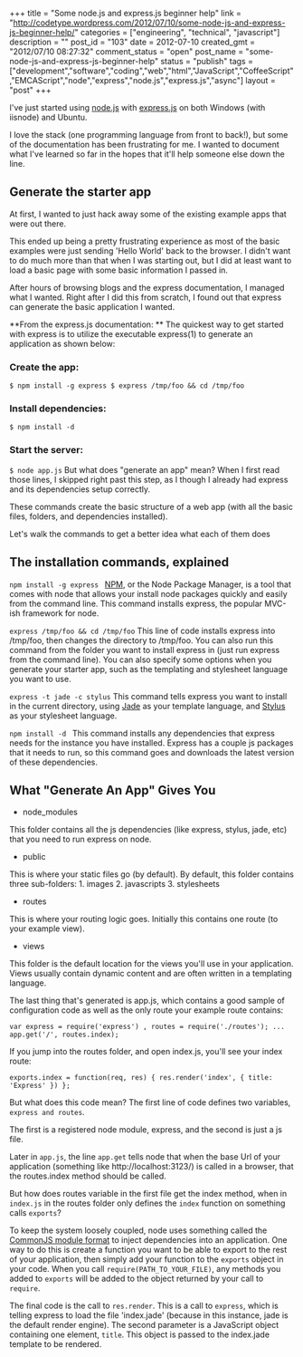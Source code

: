 +++
title = "Some node.js and express.js beginner help"
link = "http://codetype.wordpress.com/2012/07/10/some-node-js-and-express-js-beginner-help/"
categories = ["engineering", "technical", "javascript"]
description = ""
post_id = "103"
date = 2012-07-10
created_gmt = "2012/07/10 08:27:32"
comment_status = "open"
post_name = "some-node-js-and-express-js-beginner-help"
status = "publish"
tags = ["development","software","coding","web","html","JavaScript","CoffeeScript","EMCAScript","node","express","node.js","express.js","async"]
layout = "post"
+++

I've just started using [node.js](http://nodejs.org/) with [express.js](http://expressjs.com) on both Windows (with iisnode) and Ubuntu.

I love the stack (one programming language from front to back!), but some of the documentation has been frustrating for me. I wanted to document what I've learned so far in the hopes that it'll help someone else down the line.

## Generate the starter app

At first, I wanted to just hack away some of the existing example apps that were out there.

This ended up being a pretty frustrating experience as most of the basic examples were just sending 'Hello World' back to the browser. I didn't want to do much more than that when I was starting out, but I did at least want to load a basic page with some basic information I passed in.

After hours of browsing blogs and the express documentation, I managed what I wanted. Right after I did this from scratch, I found out that express can generate the basic application I wanted.

**From the express.js documentation: **
The quickest way to get started with express is to utilize the executable express(1) to generate an application as shown below:

### Create the app:

` $ npm install -g express $ express /tmp/foo && cd /tmp/foo `

### Install dependencies:

` $ npm install -d `

### Start the server:

` $ node app.js ` But what does "generate an app" mean? When I first read those lines, I skipped right past this step, as I though I already had express and its dependencies setup correctly.

These commands create the basic structure of a web app (with all the basic files, folders, and dependencies installed).

Let's walk the commands to get a better idea what each of them does

## The installation commands, explained

`npm install -g express `
[NPM](http://npmjs.org), or the Node Package Manager, is a tool that comes with node that allows your install node packages quickly and easily from the command line. This command installs express, the popular MVC-ish framework for node.

`express /tmp/foo && cd /tmp/foo`
This line of code installs express into /tmp/foo, then changes the directory to /tmp/foo. You can also run this command from the folder you want to install express in (just run express from the command line). You can also specify some options when you generate your starter app, such as the templating and stylesheet language you want to use.

`express -t jade -c stylus`
This command tells express you want to install in the current directory, using [Jade](http://jade-lang.com/) as your template language, and [Stylus](http://learnboost.github.com/stylus/) as your stylesheet language.

`npm install -d `
This command installs any dependencies that express needs for the instance you have installed. Express has a couple js packages that it needs to run, so this command goes and downloads the latest version of these dependencies.

## What "Generate An App" Gives You

  * node_modules

This folder contains all the js dependencies (like express, stylus, jade, etc) that you need to run express on node.

  * public

This is where your static files go (by default). By default, this folder contains three sub-folders:
    1. images
    2. javascripts
    3. stylesheets

  * routes

This is where your routing logic goes. Initially this contains one route (to your example view).

  * views

This folder is the default location for the views you'll use in your application. Views usually contain dynamic content and are often written in a templating language.

The last thing that's generated is app.js, which contains a good sample of configuration code as well as the only route your example route contains:

`var express = require('express') , routes = require('./routes'); ... app.get('/', routes.index); `

If you jump into the routes folder, and open index.js, you'll see your index route:

` exports.index = function(req, res) { res.render('index', { title: 'Express' }) }; `

But what does this code mean? The first line of code defines two variables, `express and routes`.

The first is a registered node module, express, and the second is just a js file.

Later in ` app.js `, the line ` app.get ` tells node that when the base Url of your application (something like http://localhost:3123/) is called in a browser, that the routes.index method should be called.

But how does routes variable in the first file get the index method, when in ` index.js ` in the routes folder only defines the ` index ` function on something calls `exports`?

To keep the system loosely coupled, node uses something called the [CommonJS module format](http://wiki.commonjs.org/wiki/Modules/1.1) to inject dependencies into an application. One way to do this is create a function you want to be able to export to the rest of your application, then simply add your function to the ` exports ` object in your code. When you call ` require(PATH_TO_YOUR_FILE) `, any methods you added to `exports` will be added to the object returned by your call to `require`.

The final code is the call to `res.render`. This is a call to `express`, which is telling express to load the file 'index.jade' (because in this instance, jade is the default render engine). The second parameter is a JavaScript object containing one element, `title`. This object is passed to the index.jade template to be rendered.
